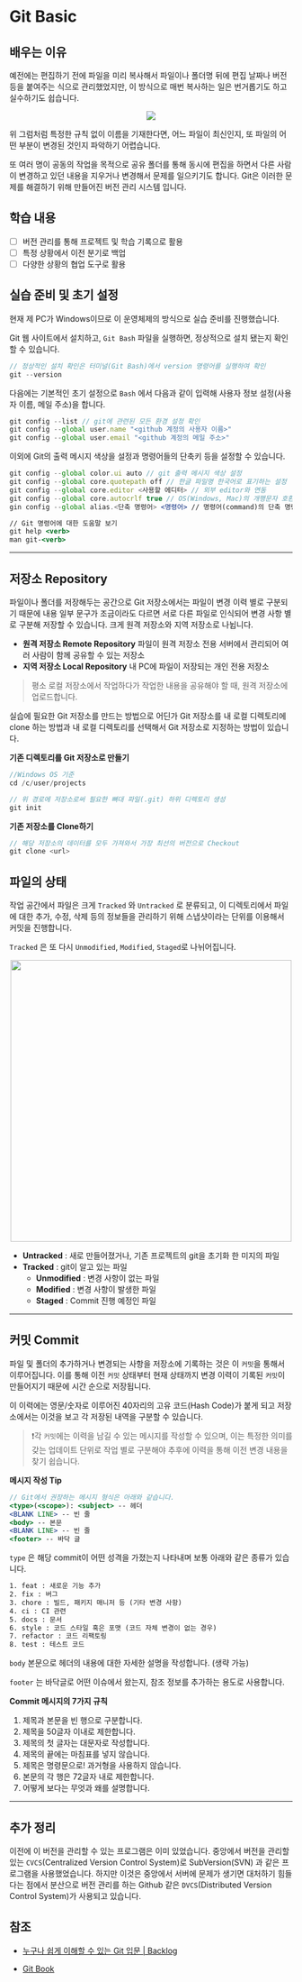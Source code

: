 # Git Basic

## 배우는 이유

예전에는 편집하기 전에 파일을 미리 복사해서 파일이나 폴더명 뒤에 편집 날짜나 버전 등을 붙여주는 식으로 관리했었지만, 이 방식으로 매번 복사하는 일은 번거롭기도 하고 실수하기도 쉽습니다.

<center><img src="https://user-images.githubusercontent.com/77887712/147036613-b738ab99-b805-4f09-8ba5-1fa6744b4f79.png" witdh="500px"></center>

위 그럼처럼 특정한 규칙 없이 이름을 기재한다면, 어느 파일이 최신인지, 또 파일의 어떤 부분이 변경된 것인지 파악하기 어렵습니다.

또 여러 명이 공동의 작업을 목적으로 공유 폴더를 통해 동시에 편집을 하면서 다른 사람이 변경하고 있던 내용을 지우거나 변경해서 문제를 일으키기도 합니다. Git은 이러한 문제를 해결하기 위해 만들어진 버전 관리 시스템 입니다.

## 학습 내용

- [ ] 버전 관리를 통해 프로젝트 및 학습 기록으로 활용
- [ ] 특정 상황에서 이전 분기로 백업
- [ ] 다양한 상황의 협업 도구로 활용

## 실습 준비 및 초기 설정

현재 제 PC가 Windows이므로 이 운영체제의 방식으로 실습 준비를 진행했습니다.

Git 웹 사이트에서 설치하고, `Git Bash` 파일을 실행하면, 정상적으로 설치 됐는지 확인할 수 있습니다.

```jsx
// 정상적인 설치 확인은 터미널(Git Bash)에서 version 명령어를 실행하여 확인
git --version
```

다음에는 기본적인 초기 설정으로 `Bash` 에서 다음과 같이 입력해 사용자 정보 설정(사용자 이름, 메일 주소)을 합니다.

```jsx
git config --list // git에 관련된 모든 환경 설정 확인
git config --global user.name "<github 계정의 사용자 이름>"
git config --global user.email "<github 계정의 메일 주소>"
```

이외에 Git의 출력 메시지 색상을 설정과 명령어들의 단축키 등을 설정할 수 있습니다.

```jsx
git config --global color.ui auto // git 출력 메시지 색상 설정
git config --global core.quotepath off // 한글 파일명 한국어로 표기하는 설정
git config --global core.editor <사용할 에디터> // 외부 editor와 연동
git config --global core.autocrlf true // OS(Windows, Mac)의 개행문자 호환 설정
gin config --global alias.<단축 명령어> <명령어> // 명령어(command)의 단축 명령어 설정

// Git 명령어에 대한 도움말 보기
git help <verb>
man git-<verb>
```

---

## 저장소 Repository

파일이나 폴더를 저장해두는 공간으로 Git 저장소에서는 파일이 변경 이력 별로 구분되기 때문에 내용 일부 문구가 조금이라도 다르면 서로 다른 파일로 인식되어 변경 사항 별로 구분해 저장할 수 있습니다. 크게 원격 저장소와 지역 저장소로 나뉩니다.

- **원격 저장소 Remote Repository**
  파일이 원격 저장소 전용 서버에서 관리되어 여러 사람이 함께 공유할 수 있는 저장소
- **지역 저장소 Local Repository**
  내 PC에 파일이 저장되는 개인 전용 저장소

> 평소 로컬 저장소에서 작업하다가 작업한 내용을 공유해야 할 때, 원격 저장소에 업로드합니다.

실습에 필요한 Git 저장소를 만드는 방법으로 어딘가 Git 저장소를 내 로컬 디렉토리에 clone 하는 방법과 내 로컬 디렉토리를 선택해서 Git 저장소로 지정하는 방법이 있습니다.

**기존 디렉토리를 Git 저장소로 만들기**

```jsx
//Windows OS 기준
cd /c/user/projects

// 위 경로에 저장소로써 필요한 뼈대 파일(.git) 하위 디렉토리 생성
git init
```

**기존 저장소를 Clone하기**

```jsx
// 해당 저장소의 데이터를 모두 가져와서 가장 최선의 버전으로 Checkout
git clone <url>
```

## 파일의 상태

작업 공간에서 파일은 크게 `Tracked` 와 `Untracked` 로 분류되고, 이 디렉토리에서 파일에 대한 추가, 수정, 삭제 등의 정보들을 관리하기 위해 스냅샷이라는 단위를 이용해서 커밋을 진행합니다.

`Tracked` 은 또 다시 `Unmodified`, `Modified`, `Staged`로 나뉘어집니다.

<center><img src="https://user-images.githubusercontent.com/77887712/147036203-535e9844-ccdd-475d-8dbd-b3a733419e96.png" width="500"></center>

- **Untracked** : 새로 만들어졌거나, 기존 프로젝트의 git을 초기화 한 미지의 파일
- **Tracked** : git이 알고 있는 파일
  - **Unmodified** : 변경 사항이 없는 파일
  - **Modified** : 변경 사항이 발생한 파일
  - **Staged** : Commit 진행 예정인 파일

---

## 커밋 Commit

파일 및 폴더의 추가하거나 변경되는 사항을 저장소에 기록하는 것은 이 `커밋`을 통해서 이루어집니다. 이를 통해 이전 `커밋` 상태부터 현재 상태까지 변경 이력이 기록된 `커밋`이 만들어지기 때문에 시간 순으로 저장됩니다.

이 이력에는 영문/숫자로 이루어진 40자리의 고유 코드(Hash Code)가 붙게 되고 저장소에서는 이것을 보고 각 저장된 내역을 구분할 수 있습니다.

> ❗각 `커밋`에는 이력을 남길 수 있는 메시지를 작성할 수 있으며, 이는 특정한 의미를 갖는 업데이트 단위로 작업 별로 구분해야 추후에 이력을 통해 이전 변경 내용을 찾기 쉽습니다.

**메시지 작성 Tip**

```jsx
// Git에서 권장하는 메시지 형식은 아래와 같습니다.
<type>(<scope>): <subject> -- 헤더
<BLANK LINE> -- 빈 줄
<body> -- 본문
<BLANK LINE> -- 빈 줄
<footer> -- 바닥 글
```

`type` 은 해당 commit이 어떤 성격을 가졌는지 나타내며 보통 아래와 같은 종류가 있습니다.

```xml
1. feat : 새로운 기능 추가
2. fix : 버그
3. chore : 빌드, 패키지 매니저 등 (기타 변경 사항)
4. ci : CI 관련
5. docs : 문서
6. style : 코드 스타일 혹은 포맷 (코드 자체 변경이 없는 경우)
7. refactor : 코드 리팩토링
8. test : 테스트 코드
```

`body` 본문으로 헤더의 내용에 대한 자세한 설명을 작성합니다. (생략 가능)

`footer` 는 바닥글로 어떤 이슈에서 왔는지, 참조 정보를 추가하는 용도로 사용합니다.

**Commit 메시지의 7가지 규칙**

1. 제목과 본문을 빈 행으로 구분합니다.
2. 제목을 50글자 이내로 제한합니다.
3. 제목의 첫 글자는 대문자로 작성합니다.
4. 제목의 끝에는 마침표를 넣지 않습니다.
5. 제목은 명령문으로! 과거형을 사용하지 않습니다.
6. 본문의 각 행은 72글자 내로 제한합니다.
7. 어떻게 보다는 무엇과 왜를 설명합니다.

---

## 추가 정리

이전에 이 버전을 관리할 수 있는 프로그램은 이미 있었습니다. 중앙에서 버전을 관리할 있는 `CVCS`(Centralized Version Control System)로 SubVersion(SVN) 과 같은 프로그램을 사용했었습니다. 하지만 이것은 중앙에서 서버에 문제가 생기면 대처하기 힘들다는 점에서 분산으로 버전 관리를 하는 Github 같은 `DVCS`(Distributed Version Control System)가 사용되고 있습니다.

## 참조

- [누구나 쉽게 이해할 수 있는 Git 입문 | Backlog](https://backlog.com/git-tutorial/kr/)

- [Git Book](https://git-scm.com/book/ko/v2)
